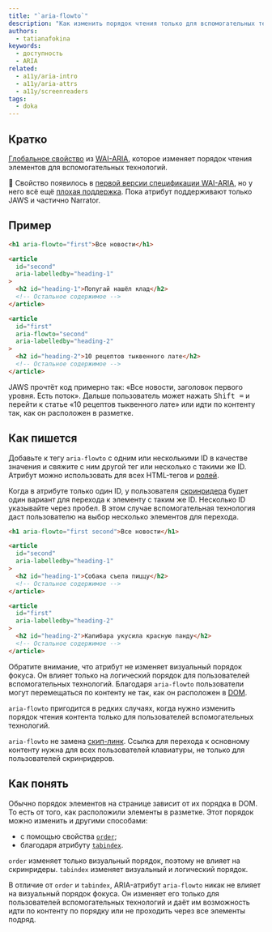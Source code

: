 ```yaml
---
title: "`aria-flowto`"
description: "Как изменить порядок чтения только для вспомогательных технологий."
authors:
  - tatianafokina
keywords:
  - доступность
  - ARIA
related:
  - a11y/aria-intro
  - a11y/aria-attrs
  - a11y/screenreaders
tags:
  - doka
---
```


## Кратко

[Глобальное свойство](/a11y/aria-attrs/#globalnye-atributy) из [WAI-ARIA](/a11y/aria-intro/#specifikaciya), которое изменяет порядок чтения элементов для вспомогательных технологий.

<aside>

🚧 Свойство появилось в [первой версии спецификации WAI-ARIA](https://www.w3.org/TR/wai-aria-1.1/), но у него всё ещё [плохая поддержка](https://a11ysupport.io/tech/aria/aria-flowto_attribute). Пока атрибут поддерживают только JAWS и частично Narrator.

</aside>

## Пример

```html
<h1 aria-flowto="first">Все новости</h1>

<article
  id="second"
  aria-labelledby="heading-1"
>
  <h2 id="heading-1">Попугай нашёл клад</h2>
  <!-- Остальное содержимое -->
</article>

<article
  id="first"
  aria-flowto="second"
  aria-labelledby="heading-2"
>
  <h2 id="heading-2">10 рецептов тыквенного лате</h2>
  <!-- Остальное содержимое -->
</article>
```

JAWS прочтёт код примерно так: «Все новости, заголовок первого уровня. Есть поток». Дальше пользователь может нажать <kbd>Shift =</kbd> и перейти к статье «10 рецептов тыквенного лате» или идти по контенту так, как он расположен в разметке.

## Как пишется

Добавьте к тегу `aria-flowto` с одним или несколькими ID в качестве значения и свяжите с ним другой тег или несколько с такими же ID. Атрибут можно использовать для всех HTML-тегов и [ролей](/a11y/aria-roles/).

Когда в атрибуте только один ID, у пользователя [скринридера](/a11y/screenreaders/) будет один вариант для перехода к элементу с таким же ID. Несколько ID указывайте через пробел. В этом случае вспомогательная технология даст пользователю на выбор несколько элементов для перехода.

```html
<h1 aria-flowto="first second">Все новости</h1>

<article
  id="second"
  aria-labelledby="heading-1"
>
  <h2 id="heading-1">Собака съела пиццу</h2>
  <!-- Остальное содержимое -->
</article>

<article
  id="first"
  aria-labelledby="heading-2"
>
  <h2 id="heading-2">Капибара укусила красную панду</h2>
  <!-- Остальное содержимое -->
</article>
```

Обратите внимание, что атрибут не изменяет визуальный порядок фокуса. Он влияет только на логический порядок для пользователей вспомогательных технологий. Благодаря `aria-flowto` пользователи могут перемещаться по контенту не так, как он расположен в [DOM](/js/dom/).

`aria-flowto` пригодится в редких случаях, когда нужно изменить порядок чтения контента только для пользователей вспомогательных технологий.

`aria-flowto` не замена [скип-линк](/a11y/skip-link/). Ссылка для перехода к основному контенту нужна для всех пользователей клавиатуры, не только для пользователей скринридеров.

## Как понять

Обычно порядок элементов на странице зависит от их порядка в DOM. То есть от того, как расположили элементы в разметке. Этот порядок можно изменить и другими способами:

- с помощью свойства [`order`](/css/order/);
- благодаря атрибуту [`tabindex`](/html/global-attrs/#tabindex).

`order` изменяет только визуальный порядок, поэтому не влияет на скринридеры. `tabindex` изменяет визуальный и логический порядок.

В отличие от `order` и `tabindex`, ARIA-атрибут `aria-flowto` никак не влияет на визуальный порядок фокуса. Он изменяет его только для пользователей вспомогательных технологий и даёт им возможность идти по контенту по порядку или не проходить через все элементы подряд.
